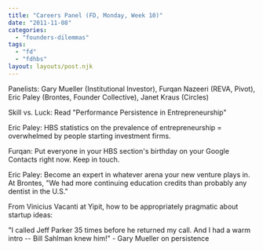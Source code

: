 ```yaml
---
title: "Careers Panel (FD, Monday, Week 10)"
date: "2011-11-08"
categories: 
  - "founders-dilemmas"
tags: 
  - "fd"
  - "fdhbs"
layout: layouts/post.njk
---
```


Panelists: Gary Mueller (Institutional Investor), Furqan Nazeeri (REVA, Pivot), Eric Paley (Brontes, Founder Collective), Janet Kraus (Circles)

Skill vs. Luck: Read "Performance Persistence in Entrepreneurship"

Eric Paley: HBS statistics on the prevalence of entrepreneurship = overwhelmed by people starting investment firms.

Furqan: Put everyone in your HBS section's birthday on your Google Contacts right now. Keep in touch.

Eric Paley: Become an expert in whatever arena your new venture plays in. At Brontes, "We had more continuing education credits than probably any dentist in the U.S."

From Vinicius Vacanti at Yipit, how to be appropriately pragmatic about startup ideas:

"I called Jeff Parker 35 times before he returned my call. And I had a warm intro -- Bill Sahlman knew him!" - Gary Mueller on persistence
